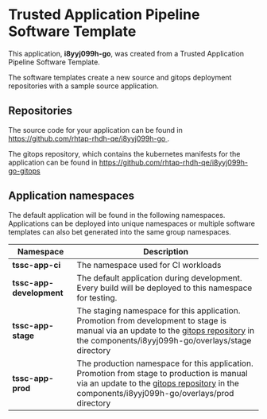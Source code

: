 # Trusted Application Pipeline Software Template

This application, **i8yyj099h-go**, was created from a Trusted Application Pipeline Software Template.

The software templates create a new source and gitops deployment repositories with a sample source application. 

## Repositories

The source code for your application can be found in [https://github.com/rhtap-rhdh-qe/i8yyj099h-go ](https://github.com/rhtap-rhdh-qe/i8yyj099h-go ).
 
The gitops repository, which contains the kubernetes manifests for the application can be found in 
[https://github.com/rhtap-rhdh-qe/i8yyj099h-go-gitops ](https://github.com/rhtap-rhdh-qe/i8yyj099h-go-gitops ) 

## Application namespaces 

The default application will be found in the following namespaces. Applications can be deployed into unique namespaces or multiple software templates can also bet generated into the same group namespaces.  

|  Namespace   |  Description   |  
| -------- | -------- |
| **tssc-app-ci** | The namespace used for CI workloads |
| **tssc-app-development** | The default application during development. Every build will be deployed to this namespace for testing. |
| **tssc-app-stage** | The staging namespace for this application. Promotion from development to stage is manual via an update to the [gitops repository](https://github.com/rhtap-rhdh-qe/i8yyj099h-go-gitops ) in the components/i8yyj099h-go/overlays/stage directory |
| **tssc-app-prod** | The production namespace for this application. Promotion from stage to production is manual via an update to the [gitops repository](https://github.com/rhtap-rhdh-qe/i8yyj099h-go-gitops ) in the components/i8yyj099h-go/overlays/prod directory |